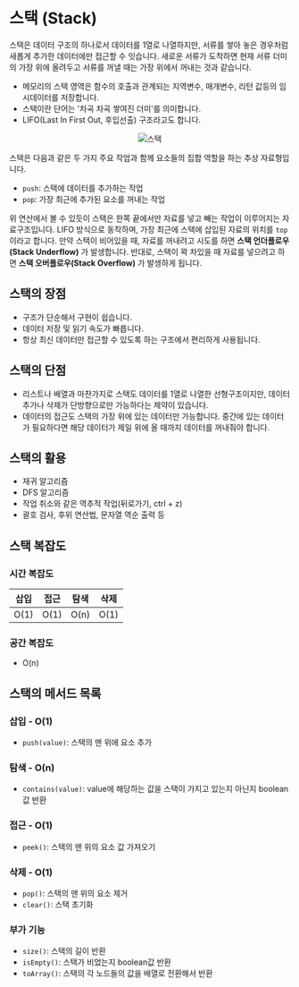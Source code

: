 # 스택 (Stack)

스택은 데이터 구조의 하나로서 데이터를 1열로 나열하지만, 서류를 쌓아 놓은 경우처럼 새롭게 추가한 데이터에만 접근할 수 잇습니다. 새로운 서류가 도착하면 현재 서류 더미의 가장 위에 올려두고 서류를 꺼낼 때는 가장 위에서 꺼내는 것과 같습니다.

- 메모리의 스택 영역은 함수의 호출과 관계되는 지역변수, 매개변수, 리턴 값등의 임시데이터를 저장합니다.
- 스택이란 단어는 '차곡 차곡 쌓여진 더미'를 의미합니다.
- LIFO(Last In First Out, 후입선출) 구조라고도 합니다.

<div align="center">
  <img src="https://img1.daumcdn.net/thumb/R1280x0/?scode=mtistory2&fname=https%3A%2F%2Fblog.kakaocdn.net%2Fdn%2Fb6TFKV%2Fbtq8btVFo9v%2FZZb3cPlQ4y5ArKHmU3zL51%2Fimg.png" alt="스택">
</div>

스택은 다음과 같은 두 가지 주요 작업과 함께 요소들의 집합 역할을 하는 추상 자료형입니다.

- `push`: 스택에 데이터를 추가하는 작업
- `pop`: 가장 최근에 추가된 요소를 꺼내는 작업

위 연산에서 볼 수 있듯이 스택은 한쪽 끝에서만 자료를 넣고 빼는 작업이 이루어지는 자료구조입니다. LIFO 방식으로 동작하며, 가장 최근에 스택에 삽입된 자료의 위치를 `top`이라고 합니다.
만약 스택이 비어있을 때, 자료를 꺼내려고 시도를 하면 **스택 언더플로우(Stack Underflow)** 가 발생합니다. 반대로, 스택이 꽉 차있을 때 자료를 넣으려고 하면 **스택 오버플로우(Stack Overflow)** 가 발생하게 됩니다.

## 스택의 장점

- 구조가 단순해서 구현이 쉽습니다.
- 데이터 저장 및 읽기 속도가 빠릅니다.
- 항상 최신 데이터만 접근할 수 있도록 하는 구조에서 편리하게 사용됩니다.

## 스택의 단점

- 리스트나 배열과 마찬가지로 스택도 데이터를 1열로 나열한 선형구조이지만, 데이터 추가나 삭제가 단방향으로만 가능하다는 제약이 있습니다.
- 데이터의 접근도 스택의 가장 위에 있는 데이터만 가능합니다. 중간에 있는 데이터가 필요하다면 해당 데이터가 제일 위에 올 때까지 데이터를 꺼내줘야 합니다.

## 스택의 활용

- 재귀 알고리즘
- DFS 알고리즘
- 작업 취소와 같은 역추적 작업(뒤로가기, ctrl + z)
- 괄호 검사, 후위 연산법, 문자열 역순 출력 등

## 스택 복잡도

### 시간 복잡도

| 삽입 | 접근 | 탐색 | 삭제 |
| ---- | ---- | ---- | ---- |
| O(1) | O(1) | O(n) | O(1) |

### 공간 복잡도

- O(n)

## 스택의 메서드 목록

### 삽입 - O(1)

- `push(value)`: 스택의 맨 위에 요소 추가

### 탐색 - O(n)

- `contains(value)`: value에 해당하는 값을 스택이 가지고 있는지 아닌지 boolean값 반환

### 접근 - O(1)

- `peek()`: 스택의 맨 위의 요소 값 가져오기

### 삭제 - O(1)

- `pop()`: 스택의 맨 위의 요소 제거
- `clear()`: 스택 초기화

### 부가 기능

- `size()`: 스택의 길이 반환
- `isEmpty()`: 스택가 비었는지 boolean값 반환
- `toArray()`: 스택의 각 노드들의 값을 배열로 전환해서 반환
